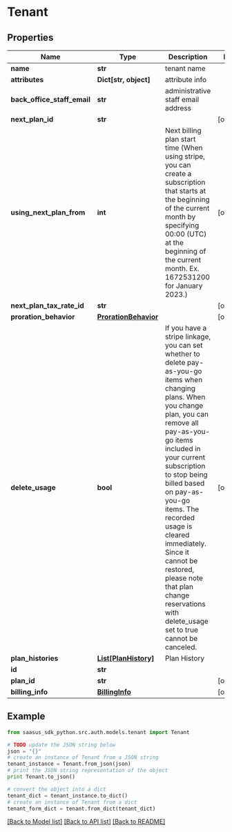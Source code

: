 # Tenant


## Properties
Name | Type | Description | Notes
------------ | ------------- | ------------- | -------------
**name** | **str** | tenant name | 
**attributes** | **Dict[str, object]** | attribute info | 
**back_office_staff_email** | **str** | administrative staff email address | 
**next_plan_id** | **str** |  | [optional] 
**using_next_plan_from** | **int** | Next billing plan start time (When using stripe, you can create a subscription that starts at the beginning of the current month by specifying 00:00 (UTC) at the beginning of the current month. Ex. 1672531200 for January 2023.)  | [optional] 
**next_plan_tax_rate_id** | **str** |  | [optional] 
**proration_behavior** | [**ProrationBehavior**](ProrationBehavior.md) |  | [optional] 
**delete_usage** | **bool** | If you have a stripe linkage,  you can set whether to delete pay-as-you-go items when changing plans. When you change plan, you can remove all pay-as-you-go items included in your current subscription to stop being billed based on pay-as-you-go items. The recorded usage is cleared immediately. Since it cannot be restored, please note that plan change reservations with delete_usage set to true cannot be canceled.  | [optional] 
**plan_histories** | [**List[PlanHistory]**](PlanHistory.md) | Plan History | 
**id** | **str** |  | 
**plan_id** | **str** |  | [optional] 
**billing_info** | [**BillingInfo**](BillingInfo.md) |  | [optional] 

## Example

```python
from saasus_sdk_python.src.auth.models.tenant import Tenant

# TODO update the JSON string below
json = "{}"
# create an instance of Tenant from a JSON string
tenant_instance = Tenant.from_json(json)
# print the JSON string representation of the object
print Tenant.to_json()

# convert the object into a dict
tenant_dict = tenant_instance.to_dict()
# create an instance of Tenant from a dict
tenant_form_dict = tenant.from_dict(tenant_dict)
```
[[Back to Model list]](../README.md#documentation-for-models) [[Back to API list]](../README.md#documentation-for-api-endpoints) [[Back to README]](../README.md)


